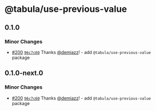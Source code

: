 # @tabula/use-previous-value

## 0.1.0

### Minor Changes

- [#200](https://github.com/ReTable/ui-kit/pull/200) [`96c7c60`](https://github.com/ReTable/ui-kit/commit/96c7c60cc926d27f2170c3c6ee95fcdc39aa042b) Thanks [@demiazz](https://github.com/demiazz)! - add `@tabula/use-previous-value` package

## 0.1.0-next.0

### Minor Changes

- [#200](https://github.com/ReTable/ui-kit/pull/200) [`96c7c60`](https://github.com/ReTable/ui-kit/commit/96c7c60cc926d27f2170c3c6ee95fcdc39aa042b) Thanks [@demiazz](https://github.com/demiazz)! - add `@tabula/use-previous-value` package
